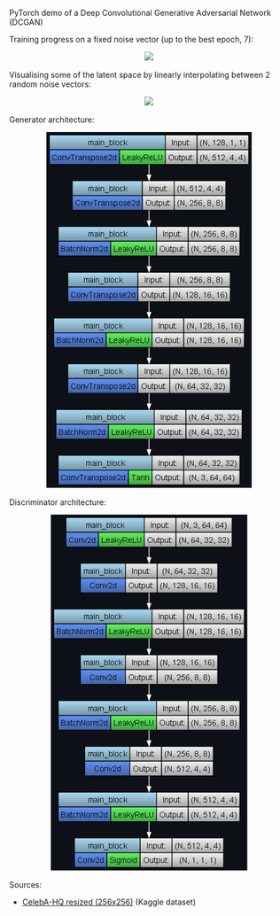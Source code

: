 PyTorch demo of a Deep Convolutional Generative Adversarial Network (DCGAN)

Training progress on a fixed noise vector (up to the best epoch, 7):

<p align="center">
	<img src="images/training_progress.webp"/>
</p>

Visualising some of the latent space by linearly interpolating between 2 random noise vectors:

<p align="center">
	<img src="images/latent_space_interpolation.webp"/>
</p>

Generator architecture:

<p align="center">
	<img src="images/generator_architecture.png"/>
</p>

Discriminator architecture:

<p align="center">
	<img src="images/discriminator_architecture.png"/>
</p>

Sources:
- [CelebA-HQ resized (256x256)](https://www.kaggle.com/datasets/badasstechie/celebahq-resized-256x256) (Kaggle dataset)
